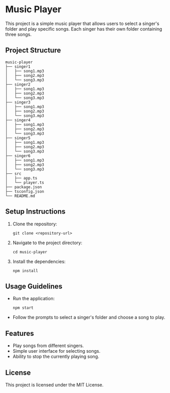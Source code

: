 # Music Player

This project is a simple music player that allows users to select a singer's folder and play specific songs. Each singer has their own folder containing three songs.

## Project Structure

```
music-player
├── singer1
│   ├── song1.mp3
│   ├── song2.mp3
│   └── song3.mp3
├── singer2
│   ├── song1.mp3
│   ├── song2.mp3
│   └── song3.mp3
├── singer3
│   ├── song1.mp3
│   ├── song2.mp3
│   └── song3.mp3
├── singer4
│   ├── song1.mp3
│   ├── song2.mp3
│   └── song3.mp3
├── singer5
│   ├── song1.mp3
│   ├── song2.mp3
│   └── song3.mp3
├── singer6
│   ├── song1.mp3
│   ├── song2.mp3
│   └── song3.mp3
├── src
│   ├── app.ts
│   └── player.ts
├── package.json
├── tsconfig.json
└── README.md
```

## Setup Instructions

1. Clone the repository:
   ```
   git clone <repository-url>
   ```
2. Navigate to the project directory:
   ```
   cd music-player
   ```
3. Install the dependencies:
   ```
   npm install
   ```

## Usage Guidelines

- Run the application:
  ```
  npm start
  ```
- Follow the prompts to select a singer's folder and choose a song to play.

## Features

- Play songs from different singers.
- Simple user interface for selecting songs.
- Ability to stop the currently playing song.

## License

This project is licensed under the MIT License.